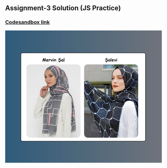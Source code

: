 ## Assignment-3 Solution (JS Practice)
### [Codesandbox link](https://codesandbox.io/s/js-practice-z5zf1)

![This is an image](./assets/js-practice.jpg)
